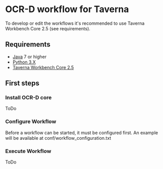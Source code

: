 # OCR-D workflow for Taverna

To develop or edit the workflows it's recommended to use Taverna Workbench Core 2.5 (see 
requirements).

## Requirements

- [Java](https://java.com/download) 7 or higher 
- [Python 3.X](https://www.python.org/downloads/)
- [Taverna Workbench Core 2.5](http://www.taverna.org.uk/download/workbench/2-5/core/)

## First steps
### Install OCR-D core
ToDo

### Configure Workflow
Before a workflow can be started, it must be configured first.
An example will be available at conf/workflow_configuration.txt

### Execute Workflow
ToDo
